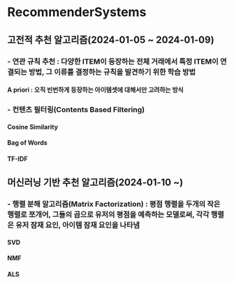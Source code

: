 # RecommenderSystems
## 고전적 추천 알고리즘(2024-01-05 ~ 2024-01-09)
### - 연관 규칙 추천 : 다양한 ITEM이 등장하는 전체 거래에서 특정 ITEM이 연결되는 방법, 그 이류를 결정하는 규칙을 발견하기 위한 학습 방법
####  A priori : 오직 빈번하게 등장하는 아이템셋에 대해서만 고려하는 방식
### - 컨텐츠 필터링(Contents Based Filtering)
#### Cosine Similarity
#### Bag of Words
#### TF-IDF
## 머신러닝 기반 추천 알고리즘(2024-01-10 ~)
### - 행렬 분해 알고리즘(Matrix Factorization) : 평점 행렬을 두개의 작은 행렬로 쪼개어, 그들의 곱으로 유저의 평점을 예측하는 모델로써, 각각 행렬은 유저 잠재 요인, 아이템 잠재 요인을 나타냄
#### SVD
#### NMF
#### ALS
